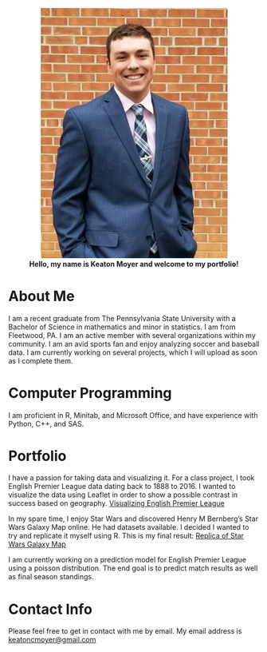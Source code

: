 <p align="center">
<img src="https://github.com/kcm5331/Portfolio/blob/master/KM.jpg?raw=true" width="375"><br>
<b>Hello, my name is Keaton Moyer and welcome to my portfolio!</b>
</p>



# About Me

I am a recent graduate from The Pennsylvania State University with a Bachelor of Science in mathematics and minor in statistics. I am from Fleetwood, PA. I am an active member with several organizations within my community. I am an avid sports fan and enjoy analyzing soccer and baseball data. I am currently working on several projects, which I will upload as soon as I complete them.

# Computer Programming

I am proficient in R, Minitab, and Microsoft Office, and have experience with Python, C++, and SAS.

# Portfolio

I have a passion for taking data and visualizing it. For a class project, I took English Premier League data dating back to 1888 to 2016. I wanted to visualize the data using Leaflet in order to show a possible contrast in success based on geography.
[Visualizing English Premier League](Soccer_Stat_Project.html)

In my spare time, I enjoy Star Wars and discovered Henry M Bernberg’s Star Wars Galaxy Map online. He had datasets available. I decided I wanted to try and replicate it myself using R. This is my final result:
[Replica of Star Wars Galaxy Map](Galactic_Map.html)

I am currently working on a prediction model for English Premier League using a poisson distribution. The end goal is to predict match results as well as final season standings.




# Contact Info

Please feel free to get in contact with me by email. My email address is keatoncmoyer@gmail.com
